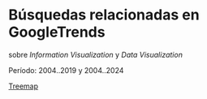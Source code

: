 # Búsquedas relacionadas en GoogleTrends

sobre *Information Visualization* y *Data Visualization*

Período: 2004..2019 y 2004..2024

[Treemap](https://aaizemberg.github.io/vis/infovis_datavis/index.html)
